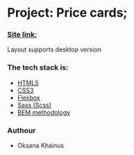 # Project: Price cards;
### [Site link](https://oksanas1.github.io/price-card/);

Layout supports desktop version

### The tech stack is:

- [HTML5](https://en.wikipedia.org/wiki/HTML5)
- [CSS3](https://en.wikipedia.org/wiki/CSS)
- [Flexbox](https://en.wikipedia.org/wiki/CSS_Flexible_Box_Layout)
- [Sass (Scss)](https://sass-lang.com/)
- [BEM methodology](https://en.bem.info/methodology/)

### Authour
- Oksana Khainus 
